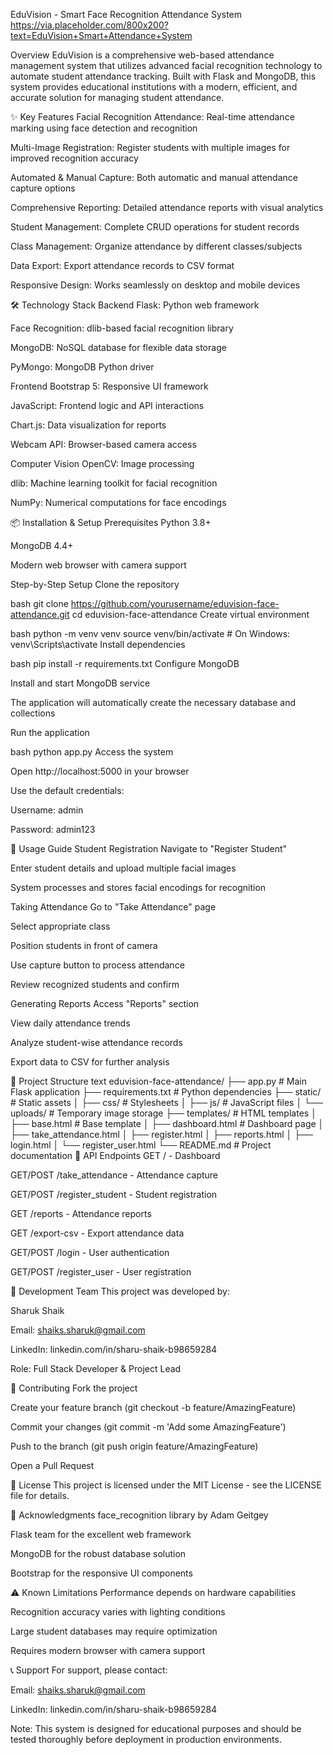 EduVision - Smart Face Recognition Attendance System
https://via.placeholder.com/800x200?text=EduVision+Smart+Attendance+System

Overview
EduVision is a comprehensive web-based attendance management system that utilizes advanced facial recognition technology to automate student attendance tracking. Built with Flask and MongoDB, this system provides educational institutions with a modern, efficient, and accurate solution for managing student attendance.

✨ Key Features
Facial Recognition Attendance: Real-time attendance marking using face detection and recognition

Multi-Image Registration: Register students with multiple images for improved recognition accuracy

Automated & Manual Capture: Both automatic and manual attendance capture options

Comprehensive Reporting: Detailed attendance reports with visual analytics

Student Management: Complete CRUD operations for student records

Class Management: Organize attendance by different classes/subjects

Data Export: Export attendance records to CSV format

Responsive Design: Works seamlessly on desktop and mobile devices

🛠️ Technology Stack
Backend
Flask: Python web framework

Face Recognition: dlib-based facial recognition library

MongoDB: NoSQL database for flexible data storage

PyMongo: MongoDB Python driver

Frontend
Bootstrap 5: Responsive UI framework

JavaScript: Frontend logic and API interactions

Chart.js: Data visualization for reports

Webcam API: Browser-based camera access

Computer Vision
OpenCV: Image processing

dlib: Machine learning toolkit for facial recognition

NumPy: Numerical computations for face encodings

📦 Installation & Setup
Prerequisites
Python 3.8+

MongoDB 4.4+

Modern web browser with camera support

Step-by-Step Setup
Clone the repository

bash
git clone https://github.com/yourusername/eduvision-face-attendance.git
cd eduvision-face-attendance
Create virtual environment

bash
python -m venv venv
source venv/bin/activate  # On Windows: venv\Scripts\activate
Install dependencies

bash
pip install -r requirements.txt
Configure MongoDB

Install and start MongoDB service

The application will automatically create the necessary database and collections

Run the application

bash
python app.py
Access the system

Open http://localhost:5000 in your browser

Use the default credentials:

Username: admin

Password: admin123

🎯 Usage Guide
Student Registration
Navigate to "Register Student"

Enter student details and upload multiple facial images

System processes and stores facial encodings for recognition

Taking Attendance
Go to "Take Attendance" page

Select appropriate class

Position students in front of camera

Use capture button to process attendance

Review recognized students and confirm

Generating Reports
Access "Reports" section

View daily attendance trends

Analyze student-wise attendance records

Export data to CSV for further analysis

📁 Project Structure
text
eduvision-face-attendance/
├── app.py                 # Main Flask application
├── requirements.txt       # Python dependencies
├── static/               # Static assets
│   ├── css/              # Stylesheets
│   ├── js/               # JavaScript files
│   └── uploads/          # Temporary image storage
├── templates/            # HTML templates
│   ├── base.html         # Base template
│   ├── dashboard.html    # Dashboard page
│   ├── take_attendance.html
│   ├── register.html
│   ├── reports.html
│   ├── login.html
│   └── register_user.html
└── README.md             # Project documentation
🔧 API Endpoints
GET / - Dashboard

GET/POST /take_attendance - Attendance capture

GET/POST /register_student - Student registration

GET /reports - Attendance reports

GET /export-csv - Export attendance data

GET/POST /login - User authentication

GET/POST /register_user - User registration

👥 Development Team
This project was developed by:

Sharuk Shaik

Email: shaiks.sharuk@gmail.com

LinkedIn: linkedin.com/in/sharu-shaik-b98659284

Role: Full Stack Developer & Project Lead

🤝 Contributing
Fork the project

Create your feature branch (git checkout -b feature/AmazingFeature)

Commit your changes (git commit -m 'Add some AmazingFeature')

Push to the branch (git push origin feature/AmazingFeature)

Open a Pull Request

📝 License
This project is licensed under the MIT License - see the LICENSE file for details.

🙏 Acknowledgments
face_recognition library by Adam Geitgey

Flask team for the excellent web framework

MongoDB for the robust database solution

Bootstrap for the responsive UI components

⚠️ Known Limitations
Performance depends on hardware capabilities

Recognition accuracy varies with lighting conditions

Large student databases may require optimization

Requires modern browser with camera support

📞 Support
For support, please contact:

Email: shaiks.sharuk@gmail.com

LinkedIn: linkedin.com/in/sharu-shaik-b98659284

Note: This system is designed for educational purposes and should be tested thoroughly before deployment in production environments.
